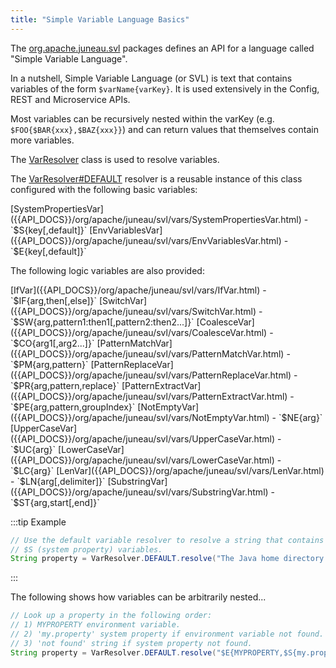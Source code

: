 ```yaml
---
title: "Simple Variable Language Basics"
---
```


The [org.apache.juneau.svl]({{API_DOCS}}/org/apache/juneau/svl.html) packages defines an API for a language called "Simple Variable Language".

In a nutshell, Simple Variable Language (or SVL) is text that contains variables of the form `$varName{varKey}`.
It is used extensively in the Config, REST and Microservice APIs.

Most variables can be recursively nested within the varKey (e.g. `$FOO{$BAR{xxx},$BAZ{xxx}}`) and can return values that themselves contain more variables.

The [VarResolver]({{API_DOCS}}/org/apache/juneau/svl/VarResolver.html) class is used to resolve variables.

The [VarResolver#DEFAULT]({{API_DOCS}}/org/apache/juneau/svl/VarResolver.html#DEFAULT) resolver is a reusable instance of this class configured with the following basic variables:

<tree>
<node-0><java-class>[SystemPropertiesVar]({{API_DOCS}}/org/apache/juneau/svl/vars/SystemPropertiesVar.html)</java-class> - `$S{key[,default]}`</node-0>
<node-0><java-class>[EnvVariablesVar]({{API_DOCS}}/org/apache/juneau/svl/vars/EnvVariablesVar.html)</java-class> - `$E{key[,default]}`</node-0>
</tree>

The following logic variables are also provided:

<tree>
<node-0><java-class>[IfVar]({{API_DOCS}}/org/apache/juneau/svl/vars/IfVar.html)</java-class> - `$IF{arg,then[,else]}`</node-0>
<node-0><java-class>[SwitchVar]({{API_DOCS}}/org/apache/juneau/svl/vars/SwitchVar.html)</java-class> - `$SW{arg,pattern1:then1[,pattern2:then2...]}`</node-0>
<node-0><java-class>[CoalesceVar]({{API_DOCS}}/org/apache/juneau/svl/vars/CoalesceVar.html)</java-class> - `$CO{arg1[,arg2...]}`</node-0>
<node-0><java-class>[PatternMatchVar]({{API_DOCS}}/org/apache/juneau/svl/vars/PatternMatchVar.html)</java-class> - `$PM{arg,pattern}`</node-0>
<node-0><java-class>[PatternReplaceVar]({{API_DOCS}}/org/apache/juneau/svl/vars/PatternReplaceVar.html)</java-class> - `$PR{arg,pattern,replace}`</node-0>
<node-0><java-class>[PatternExtractVar]({{API_DOCS}}/org/apache/juneau/svl/vars/PatternExtractVar.html)</java-class> - `$PE{arg,pattern,groupIndex}`</node-0>
<node-0><java-class>[NotEmptyVar]({{API_DOCS}}/org/apache/juneau/svl/vars/NotEmptyVar.html)</java-class> - `$NE{arg}`</node-0>
<node-0><java-class>[UpperCaseVar]({{API_DOCS}}/org/apache/juneau/svl/vars/UpperCaseVar.html)</java-class> - `$UC{arg}`</node-0>
<node-0><java-class>[LowerCaseVar]({{API_DOCS}}/org/apache/juneau/svl/vars/LowerCaseVar.html)</java-class> - `$LC{arg}`</node-0>
<node-0><java-class>[LenVar]({{API_DOCS}}/org/apache/juneau/svl/vars/LenVar.html)</java-class> - `$LN{arg[,delimiter]}`</node-0>
<node-0><java-class>[SubstringVar]({{API_DOCS}}/org/apache/juneau/svl/vars/SubstringVar.html)</java-class> - `$ST{arg,start[,end]}`</node-0>
</tree>

:::tip Example
```java
// Use the default variable resolver to resolve a string that contains
// $S (system property) variables.
String property = VarResolver.DEFAULT.resolve("The Java home directory is $S{java.home}");
```
:::

The following shows how variables can be arbitrarily nested...

```java
// Look up a property in the following order:
// 1) MYPROPERTY environment variable.
// 2) 'my.property' system property if environment variable not found.
// 3) 'not found' string if system property not found.
String property = VarResolver.DEFAULT.resolve("$E{MYPROPERTY,$S{my.property,not found}}");
```
